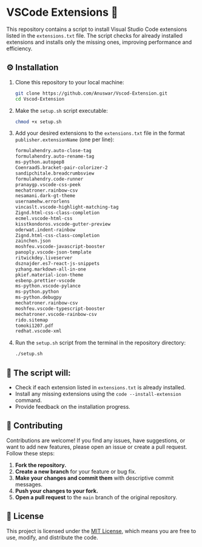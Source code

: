 # VSCode Extensions 📂

This repository contains a script to install Visual Studio Code extensions listed in the `extensions.txt` file. The script checks for already installed extensions and installs only the missing ones, improving performance and efficiency.

## ⚙️ Installation

1. Clone this repository to your local machine:
    ```sh
    git clone https://github.com/Anuswar/Vscod-Extension.git
    cd Vscod-Extension
    ```

2. Make the `setup.sh` script executable:
    ```sh
    chmod +x setup.sh
    ```

3. Add your desired extensions to the `extensions.txt` file in the format `publisher.extensionName` (one per line):
    ```txt
    formulahendry.auto-close-tag
    formulahendry.auto-rename-tag
    ms-python.autopep8
    CoenraadS.bracket-pair-colorizer-2
    sandipchitale.breadcrumbsview
    formulahendry.code-runner
    pranaygp.vscode-css-peek
    mechatroner.rainbow-csv
    nesamani.dark-gt-theme
    usernamehw.errorlens
    vincaslt.vscode-highlight-matching-tag
    Zignd.html-css-class-completion
    ecmel.vscode-html-css
    kisstkondoros.vscode-gutter-preview
    oderwat.indent-rainbow
    Zignd.html-css-class-completion
    zainchen.json
    moshfeu.vscode-javascript-booster
    panoply.vscode-json-template
    ritwickdey.liveserver
    dsznajder.es7-react-js-snippets
    yzhang.markdown-all-in-one
    pkief.material-icon-theme
    esbenp.prettier-vscode
    ms-python.vscode-pylance
    ms-python.python
    ms-python.debugpy
    mechatroner.rainbow-csv
    moshfeu.vscode-typescript-booster
    mechatroner.vscode-rainbow-csv
    rido.sitemap
    tomoki1207.pdf
    redhat.vscode-xml
    ```

4. Run the `setup.sh` script from the terminal in the repository directory:
    ```sh
    ./setup.sh
    ```

## 📜 The script will:
- Check if each extension listed in `extensions.txt` is already installed.
- Install any missing extensions using the `code --install-extension` command.
- Provide feedback on the installation progress.

## 🤝 Contributing

Contributions are welcome! If you find any issues, have suggestions, or want to add new features, please open an issue or create a pull request. Follow these steps:

1. **Fork the repository.**
2. **Create a new branch** for your feature or bug fix.
3. **Make your changes and commit them** with descriptive commit messages.
4. **Push your changes to your fork.**
5. **Open a pull request** to the `main` branch of the original repository.

## 📄 License

This project is licensed under the [MIT License](LICENSE.md), which means you are free to use, modify, and distribute the code.
